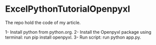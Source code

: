 # ExcelPythonTutorialOpenpyxl
The repo hold the code of my article.

1- Install python from python.org.
2- Install the Openpyxl package using terminal: run pip install openpyxl.
3- Run script: run python app.py.

